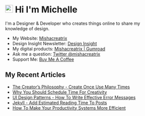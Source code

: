 # <img src="https://media.giphy.com/media/hvRJCLFzcasrR4ia7z/giphy.gif" width="25px"> Hi I'm Michelle


I'm a Designer & Developer who creates things online to share my knowledge of design.

- My Website: [Mishacreatrix](https://mishacreatrix.com/)
- Design Insight Newsletter: [Design Insight](https://designinsight.substack.com/)
- My digital products: [Mishacreatrix | Gumroad](https://gumroad.com/mishacreatrix)
- Ask me a question: [Twitter @mishacreatrix](https://twitter.com/MishaCreatrix)
- Support Me: [Buy Me A Coffee](https://www.buymeacoffee.com/mishacreatrix)


## My Recent Articles

  * [The Creator’s Philosophy - Create Once Use Many Times](https://mishacreatrix.com/create-once-use-many-times)
  * [Why You Should Schedule Time For Creativity](https://mishacreatrix.com/schedule-time-for-creativity)
  * [UI Design Patterns - How To Write Effective Error Messages](https://mishacreatrix.com/effective-error-messages)
  * [Jekyll - Add Estimated Reading Time To Posts](https://mishacreatrix.com/estimated-reading-time-jekyll)
  * [How To Make Your Productivity Systems More Efficient](https://mishacreatrix.com/productivity-systems)
